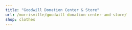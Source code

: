 ```yaml
---
title: "Goodwill Donation Center & Store"
url: /morrisville/goodwill-donation-center-and-store/
shop: clothes
---
```

